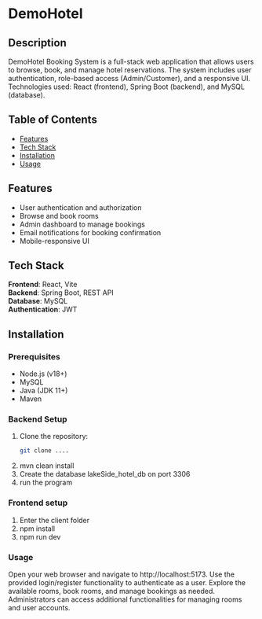 # DemoHotel

## Description
DemoHotel Booking System is a full-stack web application that allows users to browse, book, and manage hotel reservations. The system includes user authentication, role-based access (Admin/Customer), and a responsive UI.
Technologies used: React (frontend), Spring Boot (backend), and MySQL (database).

## Table of Contents
- [Features](#features)
- [Tech Stack](#tech-stack)
- [Installation](#installation)
- [Usage](#usage)

## Features
- User authentication and authorization
- Browse and book rooms
- Admin dashboard to manage bookings
- Email notifications for booking confirmation
- Mobile-responsive UI

## Tech Stack
**Frontend**: React, Vite  
**Backend**: Spring Boot, REST API  
**Database**: MySQL  
**Authentication**: JWT  

## Installation

### Prerequisites
- Node.js (v18+)
- MySQL
- Java (JDK 11+)
- Maven

### Backend Setup
1. Clone the repository:
   ```bash
   git clone ....
2. mvn clean install
3. Create the database lakeSide_hotel_db on port 3306
4. run the program

### Frontend setup
1. Enter the client folder
2. npm install
3. npm run dev
   
### Usage
Open your web browser and navigate to http://localhost:5173.
Use the provided login/register functionality to authenticate as a user.
Explore the available rooms, book rooms, and manage bookings as needed.
Administrators can access additional functionalities for managing rooms and user accounts.
